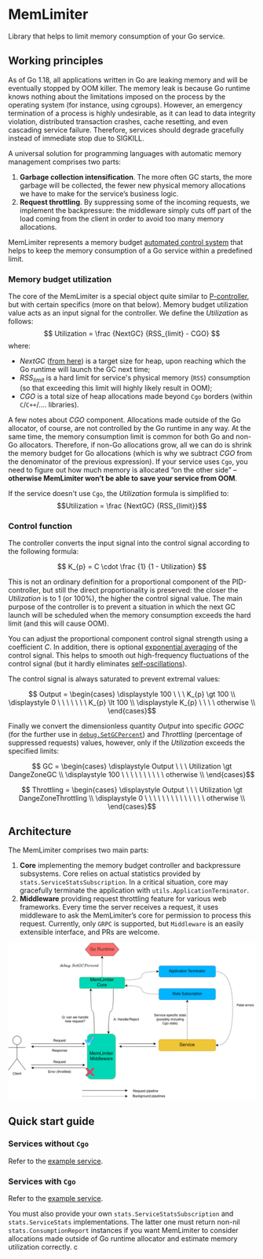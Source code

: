 # MemLimiter

Library that helps to limit memory consumption of your Go service.

## Working principles
As of Go 1.18, all applications written in Go are leaking memory and will be eventually stopped by OOM killer. The memory leak is because Go runtime knows nothing about the limitations imposed on the process by the operating system (for instance, using cgroups). However, an emergency termination of a process is highly undesirable, as it can lead to data integrity violation, distributed transaction crashes, cache resetting, and even cascading service failure. Therefore, services should degrade gracefully instead of immediate stop due to SIGKILL.

A universal solution for programming languages with automatic memory management comprises two parts:

1. **Garbage collection intensification**. The more often GC starts, the more garbage will be collected, the fewer new physical memory allocations we have to make for the service’s business logic.
2. **Request throttling**. By suppressing some of the incoming requests, we implement the backpressure: the middleware simply cuts off part of the load coming from the client in order to avoid too many memory allocations.

MemLimiter represents a memory budget [automated control system](https://en.wikipedia.org/wiki/Control_system) that helps to keep the memory consumption of a Go service within a predefined limit. 

### Memory budget utilization

The core of the MemLimiter is a special object quite similar to [P-controller](https://en.wikipedia.org/wiki/PID_controller), but with certain specifics (more on that below). Memory budget utilization value acts as an input signal for the controller. We define the $Utilization$ as follows:
$$ Utilization = \frac {NextGC} {RSS_{limit} - CGO} $$
where:
* $NextGC$ ([from here](https://pkg.go.dev/runtime#MemStats)) is a target size for heap, upon reaching which the Go runtime will launch the GC next time;
* $RSS_{limit}$ is a hard limit for service's physical memory (`RSS`) consumption (so that exceeding this limit will highly likely result in OOM);
* $CGO$ is a total size of heap allocations made beyond `Cgo` borders (within `C`/`C++`/.... libraries).

A few notes about $CGO$ component. Allocations made outside of the Go allocator, of course, are not controlled by the Go runtime in any way. At the same time, the memory consumption limit is common for both Go and non-Go allocators. Therefore, if non-Go allocations grow, all we can do is shrink the memory budget for Go allocations (which is why we subtract $CGO$ from the denominator of the previous expression). If your service uses `Cgo`, you need to figure out how much memory is allocated “on the other side” – **otherwise MemLimiter won’t be able to save your service from OOM**.

If the service doesn't use `Cgo`, the $Utilization$ formula is simplified to:
$$Utilization = \frac {NextGC} {RSS_{limit}}$$

### Control function

The controller converts the input signal into the control signal according to the following formula:

$$  K_{p} = C \cdot \frac {1} {1 - Utilization} $$

This is not an ordinary definition for a proportional component of the PID-controller, but still the direct proportionality is preserved: the closer the $Utilization$ is to 1 (or 100%), the higher the control signal value. The main purpose of the controller is to prevent a situation in which the next GC launch will be scheduled when the memory consumption exceeds the hard limit (and this will cause OOM).

You can adjust the proportional component control signal strength using a coefficient $C$. In addition, there is optional [exponential averaging](https://en.wikipedia.org/wiki/Moving_average#Exponential_moving_average) of the control signal. This helps to smooth out high-frequency fluctuations of the control signal (but it hardly eliminates [self-oscillations](https://en.wikipedia.org/wiki/Self-oscillation)).

The control signal is always saturated to prevent extremal values:

$$ Output = \begin{cases}
\displaystyle 100 \ \ \ K_{p} \gt 100 \\
\displaystyle 0 \ \ \ \ \ \ \ K_{p} \lt 100 \\
\displaystyle K_{p} \ \ \ \ otherwise \\
\end{cases}$$

Finally we convert the dimensionless quantity $Output$ into specific $GOGC$ (for the further use in [`debug.SetGCPercent`](https://pkg.go.dev/runtime/debug#SetGCPercent)) and $Throttling$ (percentage of suppressed requests) values, however, only if the $Utilization$ exceeds the specified limits:


$$ GC = \begin{cases}
\displaystyle Output \ \ \ Utilization \gt DangeZoneGC \\
\displaystyle 100 \ \ \ \ \ \ \ \ \ \ otherwise \\
\end{cases}$$

$$ Throttling = \begin{cases}
\displaystyle Output \ \ \ Utilization \gt DangeZoneThrottling \\
\displaystyle 0 \ \ \ \ \ \ \ \ \ \ \ \ \ \ otherwise \\
\end{cases}$$

## Architecture

The MemLimiter comprises two main parts:

1. **Core** implementing the memory budget controller and backpressure subsystems. Core relies on actual statistics provided by `stats.ServiceStatsSubscription`. In a critical situation, core may gracefully terminate the application with `utils.ApplicationTerminator`.
2. **Middleware** providing request throttling feature for various web frameworks. Every time the server receives a request, it uses middleware to ask the MemLimiter’s core for permission to process this request. Currently, only `GRPC` is supported, but `Middleware` is an easily extensible interface, and PRs are welcome.

![Alt text](docs/architecture.png)

## Quick start guide

### Services without `Cgo`

Refer to the [example service](test/allocator/server/server.go).

### Services with `Cgo`

Refer to the [example service](test/allocator/server/server.go).

You must also provide your own `stats.ServiceStatsSubscription` and `stats.ServiceStats` implementations. The latter one must return non-nil `stats.ConsumptionReport` instances if you want MemLimiter to consider allocations made outside of Go runtime allocator and estimate memory utilization correctly.
c